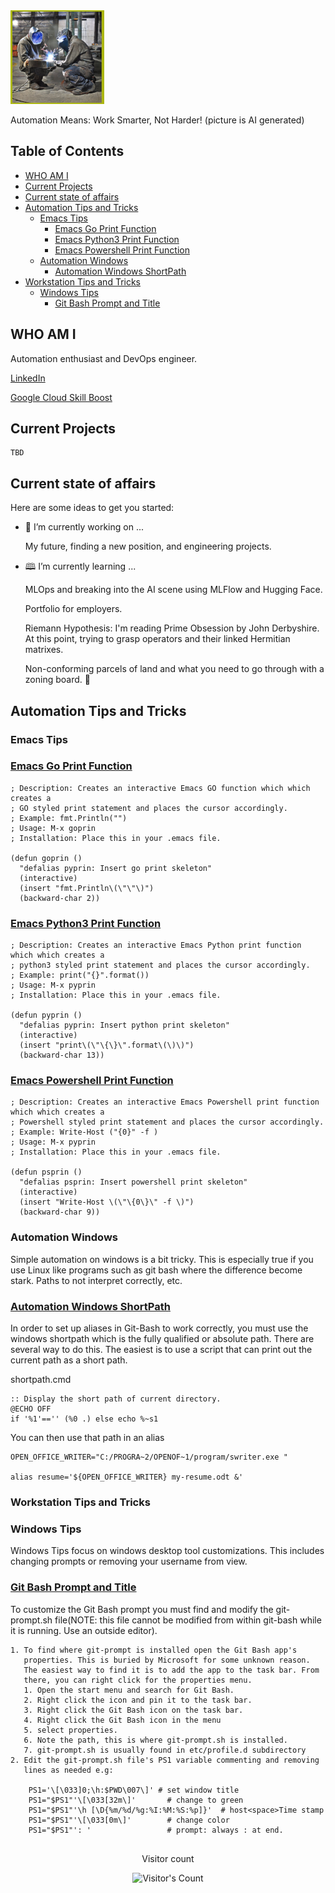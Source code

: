 <div class="AutomationGallery"

<img src="images/DevOpsMLOpsWelders150by150.png" alt="Two welders
    welding metal together.">
<p>Automation Means: Work Smarter, Not Harder! (picture is AI generated)</p>
</div>

## Table of Contents

   - [WHO AM I](#who-am-i)
   - [Current Projects](#current-projects)
   - [Current state of affairs](#current-state-of-affairs)
   - [Automation Tips and Tricks](#automation-tips-and-tricks)
     - [Emacs Tips](#emacs-tips)
        - [Emacs Go Print Function](#emacs-go-print-function)
        - [Emacs Python3 Print Function](#emacs-python3-print-function)
        - [Emacs Powershell Print Function](#emacs-powershell-print-function)
     - [Automation Windows](#automation-windows)
       - [Automation Windows ShortPath](#automation-windows-shortpath)
   - [Workstation Tips and Tricks](#automation-tips-and-tricks)
     - [Windows Tips](#windows-tips)
        - [Git Bash Prompt and Title](#git-bash-prompt-and-title)


## WHO AM I

Automation enthusiast and DevOps engineer.

[LinkedIn](https://www.linkedin.com/in/steve-miano-swe)

[Google Cloud Skill Boost](https://www.cloudskillsboost.google/public_profiles/f9588768-0704-47a0-9bb6-0f1d4b01c9d4)


## Current Projects

    TBD

## Current state of affairs

Here are some ideas to get you started:

- 🔭 I’m currently working on ...

     My future, finding a new position, and engineering projects.

- 🕮 I’m currently learning ...

    MLOps and breaking into the AI scene using MLFlow and Hugging Face.

    Portfolio for employers.

    Riemann Hypothesis: I'm reading Prime Obsession by John
    Derbyshire. At this point, trying to grasp operators and their
    linked Hermitian matrixes.

    Non-conforming parcels of land and what you need to go through with a
    zoning board. 🤦


## Automation Tips and Tricks

###  Emacs Tips

### [Emacs Go Print Function](#emacs-go-print-function)

```
; Description: Creates an interactive Emacs GO function which which creates a
; GO styled print statement and places the cursor accordingly.
; Example: fmt.Println("")
; Usage: M-x goprin
; Installation: Place this in your .emacs file.

(defun goprin ()
  "defalias pyprin: Insert go print skeleton"
  (interactive)
  (insert "fmt.Println\(\"\"\)")
  (backward-char 2))
```

### [Emacs Python3 Print Function](#emacs-python3-print-function)

```
; Description: Creates an interactive Emacs Python print function which which creates a
; python3 styled print statement and places the cursor accordingly.
; Example: print("{}".format())
; Usage: M-x pyprin
; Installation: Place this in your .emacs file.

(defun pyprin ()
  "defalias pyprin: Insert python print skeleton"
  (interactive)
  (insert "print\(\"\{\}\".format\(\)\)")
  (backward-char 13))
```

### [Emacs Powershell Print Function](#emacs-powershell-print-function)

```
; Description: Creates an interactive Emacs Powershell print function which which creates a
; Powershell styled print statement and places the cursor accordingly.
; Example: Write-Host ("{0}" -f )
; Usage: M-x pyprin
; Installation: Place this in your .emacs file.

(defun psprin ()
  "defalias psprin: Insert powershell print skeleton"
  (interactive)
  (insert "Write-Host \(\"\{0\}\" -f \)")
  (backward-char 9))
```

### Automation Windows

Simple automation on windows is a bit tricky. This is especially true
if you use Linux like programs such as git bash where the difference
become stark. Paths to not interpret correctly, etc.

### [Automation Windows ShortPath](#automation-windows-shortpath)


In order to set up aliases in Git-Bash to work correctly, you must use
the windows shortpath which is the fully qualified or absolute path.
There are several way to do this. The easiest is to use a script that
can print out the current path as a short path.

shortpath.cmd
```
:: Display the short path of current directory.
@ECHO OFF
if '%1'=='' (%0 .) else echo %~s1
```

You can then use that path in an alias
```
OPEN_OFFICE_WRITER="C:/PROGRA~2/OPENOF~1/program/swriter.exe "

alias resume='${OPEN_OFFICE_WRITER} my-resume.odt &'
```

### Workstation Tips and Tricks

### Windows Tips

Windows Tips focus on windows desktop tool customizations. This
includes changing prompts or removing your username from view.

### [Git Bash Prompt and Title](#git-bash-prompt-and-title)

To customize the Git Bash prompt you must find and modify the
git-prompt\.sh file(NOTE: this file cannot be modified from within
git-bash while it is running. Use an outside editor).

```
1. To find where git-prompt is installed open the Git Bash app's
   properties. This is buried by Microsoft for some unknown reason.
   The easiest way to find it is to add the app to the task bar. From
   there, you can right click for the properties menu.
   1. Open the start menu and search for Git Bash.
   2. Right click the icon and pin it to the task bar.
   3. Right click the Git Bash icon on the task bar.
   4. Right click the Git Bash icon in the menu
   5. select properties.
   6. Note the path, this is where git-prompt.sh is installed.
   7. git-prompt.sh is usually found in etc/profile.d subdirectory
2. Edit the git-prompt.sh file's PS1 variable commenting and removing
   lines as needed e.g:

    PS1='\[\033]0;\h:$PWD\007\]' # set window title
    PS1="$PS1"'\[\033[32m\]'       # change to green
    PS1="$PS1"'\h [\D{%m/%d/%g:%I:%M:%S:%p]}'  # host<space>Time stamp
    PS1="$PS1"'\[\033[0m\]'        # change color
    PS1="$PS1"': '                 # prompt: always : at end.


```

<div align="center">
  <p>Visitor count</p>
  <img src="https://profile-counter.glitch.me/stevem995/count.svg" alt="Visitor's Count" />
</div
>
